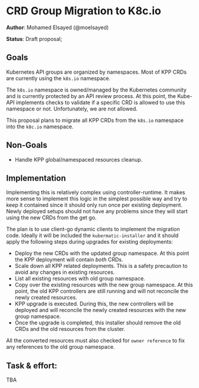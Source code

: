 # CRD Group Migration to K8c.io

**Author**: Mohamed Elsayed (@moelsayed)

**Status**: Draft proposal;

## Goals
Kubernetes API groups are organized by namespaces. Most of KPP CRDs are currently using the `k8s.io` namespace.

The `k8s.io` namespace is owned/managed by the Kubernetes community and is currently protected by an API review process. At this point, the Kube-API implements checks to validate if a specific CRD is allowed to use this namespace or not. Unfortunately, we are not allowed.

This proposal plans to migrate all KPP CRDs from the `k8s.io` namespace into the `k8c.io` namespace.


## Non-Goals
- Handle KPP global/namespaced resources cleanup.

## Implementation

Implementing this is relatively complex using controller-runtime. It makes more sense to implement this logic in the simplest possible way and try to keep it contained since it should only run once per existing deployment. Newly deployed setups should not have any problems since they will start using the new CRDs from the get go.

The plan is to use client-go dynamic clients to implement the migration code. Ideally it will be included the `kubermatic-installer` and it should apply the following steps during upgrades for existing deployments:
- Deploy the new CRDs with the updated group namespace. At this point the KPP deployment will contain _both_ CRDs.
- Scale down all KPP related deployments. This is a safety precaution to avoid any changes in existing resources.
- List all existing resources with old group namespace.
- Copy over the existing resources with the new group namespace. At this point, the old KPP controllers are still running and will not reconcile the newly created resources.
- KPP upgrade is executed. During this, the new controllers will be deployed and will reconcile the newly created resources with the new group namespace.
- Once the upgrade is completed, this installer should remove the old CRDs and the old resources from the cluster.

All the converted resources must also checked for `owner reference` to fix any references to the old group namespace.
## Task & effort:

TBA
